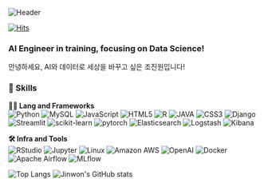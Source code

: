 ![Header](https://capsule-render.vercel.app/api?type=waving&height=300&color=timeGradient&text=I'M%20JINWON!&section=footer&fontAlign=50&fontAlignY=63&rotate=0)

[![Hits](https://hits.seeyoufarm.com/api/count/incr/badge.svg?url=https%3A%2F%2Fgithub.com%2Fyonggaljjw%2Fhit-counter&count_bg=%235F4ADC&title_bg=%23D3E0E4&icon=&icon_color=%23E7E7E7&title=%EB%B0%A9%EB%AC%B8%EC%9E%90%EC%88%98&edge_flat=false)](https://hits.seeyoufarm.com)


### AI Engineer in training, focusing on Data Science!
안녕하세요, AI와 데이터로 세상을 바꾸고 싶은 조진원입니다!


### 🦾 Skills
**🧑‍💻 Lang and Frameworks**  
![Python](https://img.shields.io/badge/python-3776AB.svg?&style=for-the-badge&logo=python&logoColor=white) ![MySQL](https://img.shields.io/badge/mysql-4479A1.svg?&style=for-the-badge&logo=mysql&logoColor=white) ![JavaScript](https://img.shields.io/badge/javascript-F7DF1E.svg?&style=for-the-badge&logo=javascript&logoColor=white) ![HTML5](https://img.shields.io/badge/html5-E34F26.svg?&style=for-the-badge&logo=html5&logoColor=white) ![R](https://img.shields.io/badge/r-276DC3.svg?&style=for-the-badge&logo=r&logoColor=white) ![JAVA](https://img.shields.io/badge/Java-000000.svg?&style=for-the-badge) ![CSS3](https://img.shields.io/badge/css3-1572B6.svg?&style=for-the-badge&logo=css3&logoColor=white) ![Django](https://img.shields.io/badge/django-092E20.svg?&style=for-the-badge&logo=django&logoColor=white) ![Streamlit](https://img.shields.io/badge/streamlit-FF4B4B.svg?&style=for-the-badge&logo=streamlit&logoColor=white) ![scikit-learn](https://img.shields.io/badge/scikitlearn-F7931E.svg?&style=for-the-badge&logo=scikitlearn&logoColor=white) ![pytorch](https://img.shields.io/badge/pytorch-EE4C2C.svg?&style=for-the-badge&logo=pytorch&logoColor=white) ![Elasticsearch](https://img.shields.io/badge/elasticsearch-005571.svg?&style=for-the-badge&logo=elasticsearch&logoColor=white) ![Logstash](https://img.shields.io/badge/logstash-005571.svg?&style=for-the-badge&logo=logstash&logoColor=white) ![Kibana](https://img.shields.io/badge/kibana-005571.svg?&style=for-the-badge&logo=kibana&logoColor=white) 


**🛠️ Infra and Tools**  
![RStudio](https://img.shields.io/badge/rstudio-75AADB.svg?&style=for-the-badge&logo=rstudio&logoColor=white) ![Jupyter](https://img.shields.io/badge/jupyter-F37626.svg?&style=for-the-badge&logo=jupyter&logoColor=white) ![Linux](https://img.shields.io/badge/linux-FCC624.svg?&style=for-the-badge&logo=linux&logoColor=white)  ![Amazon AWS](https://img.shields.io/badge/amazonaws-232F3E.svg?&style=for-the-badge&logo=amazonaws&logoColor=white) ![OpenAI](https://img.shields.io/badge/openai-412991.svg?&style=for-the-badge&logo=openai&logoColor=white) ![Docker](https://img.shields.io/badge/docker-2496ED.svg?&style=for-the-badge&logo=docker&logoColor=white) ![Apache Airflow](https://img.shields.io/badge/apacheairflow-017CEE.svg?&style=for-the-badge&logo=apacheairflow&logoColor=white) ![MLflow](https://img.shields.io/badge/mlflow-0194E2.svg?&style=for-the-badge&logo=mlflow&logoColor=white) 


![Top Langs](https://github-readme-stats.vercel.app/api/top-langs/?username=yonggaljjw&layout=compact) ![Jinwon's GitHub stats](https://github-readme-stats.vercel.app/api?username=yonggaljjw&show_icons=true&theme=transparent)
